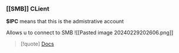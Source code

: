 ### [[SMB]] CLient

**$IPC**  means  that this is the admistrative account 

Allows u to connect to SMB 
![[Pasted image 20240229202606.png]]
>[!quote]  [Docs](https://linuxtect.com/linux-smbclient-command-tutorial/)

